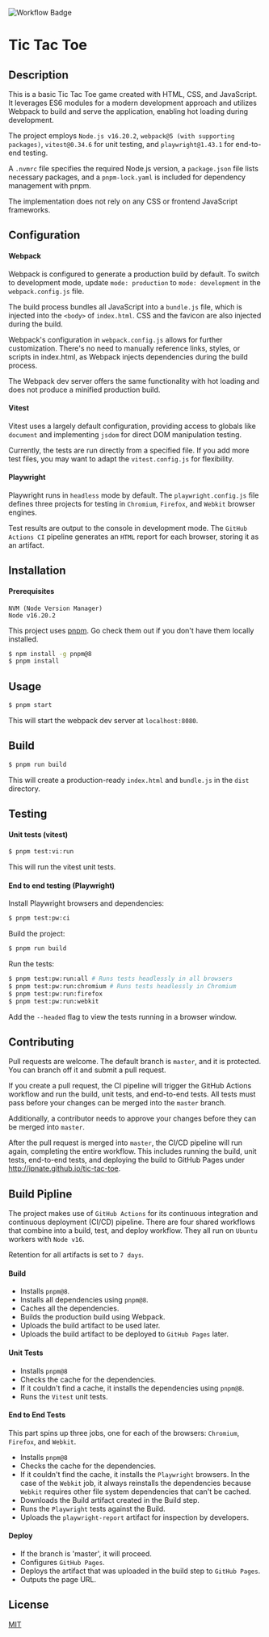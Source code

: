![Workflow Badge](https://github.com/ipnate/tic-tac-toe/actions/workflows/build-test-deploy.yml/badge.svg)

# Tic Tac Toe

## Description

This is a basic Tic Tac Toe game created with HTML, CSS, and JavaScript. It leverages ES6 modules for a modern development approach and utilizes Webpack to build and serve the application, enabling hot loading during development.

The project employs `Node.js v16.20.2`, `webpack@5 (with supporting packages)`, `vitest@0.34.6` for unit testing, and `playwright@1.43.1` for end-to-end testing.

A `.nvmrc` file specifies the required Node.js version, a `package.json` file lists necessary packages, and a `pnpm-lock.yaml` is included for dependency management with pnpm.

The implementation does not rely on any CSS or frontend JavaScript frameworks.

## Configuration

#### Webpack

Webpack is configured to generate a production build by default. To switch to development mode, update `mode: production` to `mode: development` in the `webpack.config.js` file.

The build process bundles all JavaScript into a `bundle.js` file, which is injected into the `<body>` of `index.html`. CSS and the favicon are also injected during the build.

Webpack's configuration in `webpack.config.js` allows for further customization. There's no need to manually reference links, styles, or scripts in index.html, as Webpack injects dependencies during the build process.

The Webpack dev server offers the same functionality with hot loading and does not produce a minified production build.

#### Vitest

Vitest uses a largely default configuration, providing access to globals like `document` and implementing `jsdom` for direct DOM manipulation testing.

Currently, the tests are run directly from a specified file. If you add more test files, you may want to adapt the `vitest.config.js` for flexibility.

#### Playwright

Playwright runs in `headless` mode by default. The `playwright.config.js` file defines three projects for testing in `Chromium`, `Firefox`, and `Webkit` browser engines.

Test results are output to the console in development mode. The `GitHub Actions CI` pipeline generates an `HTML` report for each browser, storing it as an artifact.

## Installation

#### Prerequisites
```
NVM (Node Version Manager)
Node v16.20.2
```

This project uses [pnpm](https://pnpm.io/). Go check them out if you don't have them locally installed.

```bash
$ npm install -g pnpm@8
$ pnpm install
```

## Usage

```bash
$ pnpm start
```

This will start the webpack dev server at `localhost:8080`.

## Build

```bash
$ pnpm run build
```

This will create a production-ready `index.html` and `bundle.js` in the `dist` directory.

## Testing

#### Unit tests (vitest)

```bash
$ pnpm test:vi:run
```

This will run the vitest unit tests.

#### End to end testing (Playwright)
Install Playwright browsers and dependencies:
```bash
$ pnpm test:pw:ci
```

Build the project:
```bash
$ pnpm run build
```

Run the tests:
```bash
$ pnpm test:pw:run:all # Runs tests headlessly in all browsers
$ pnpm test:pw:run:chromium # Runs tests headlessly in Chromium 
$ pnpm test:pw:run:firefox 
$ pnpm test:pw:run:webkit
```
Add the `--headed` flag to view the tests running in a browser window.

## Contributing

Pull requests are welcome. The default branch is `master`, and it is protected. You can branch off it and submit a pull request.

If you create a pull request, the CI pipeline will trigger the GitHub Actions workflow and run the build, unit tests, and end-to-end tests. All tests must pass before your changes can be merged into the `master` branch.

Additionally, a contributor needs to approve your changes before they can be merged into `master`.

After the pull request is merged into `master`, the CI/CD pipeline will run again, completing the entire workflow. This includes running the build, unit tests, end-to-end tests, and deploying the build to GitHub Pages under http://ipnate.github.io/tic-tac-toe.

## Build Pipline

The project makes use of `GitHub Actions` for its continuous integration and continuous deployment (CI/CD) pipeline. There are four shared workflows that combine into a build, test, and deploy workflow. They all run on `Ubuntu` workers with `Node v16`.

Retention for all artifacts is set to `7 days`.

#### Build
- Installs `pnpm@8`.
- Installs all dependencies using `pnpm@8`.
- Caches all the dependencies.
- Builds the production build using Webpack.
- Uploads the build artifact to be used later.
- Uploads the build artifact to be deployed to `GitHub Pages` later.

#### Unit Tests
- Installs `pnpm@8`
- Checks the cache for the dependencies.
- If it couldn't find a cache, it installs the dependencies using `pnpm@8`.
- Runs the `Vitest` unit tests.

#### End to End Tests

This part spins up three jobs, one for each of the browsers: `Chromium`, `Firefox`, and `Webkit`.

- Installs `pnpm@8`
- Checks the cache for the dependencies.
- If it couldn't find the cache, it installs the `Playwright` browsers. In the case of the `Webkit` job, it always reinstalls the dependencies because `Webkit` requires other file system dependencies that can't be cached.
- Downloads the Build artifact created in the Build step.
- Runs the `Playwright` tests against the Build.
- Uploads the `playwright-report` artifact for inspection by developers.

#### Deploy

- If the branch is 'master', it will proceed.
- Configures `GitHub Pages`.
- Deploys the artifact that was uploaded in the build step to `GitHub Pages`.
- Outputs the page URL.

## License

[MIT](https://choosealicense.com/licenses/mit/)